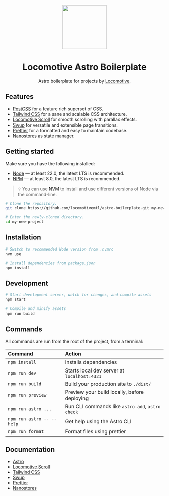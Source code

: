 <p align="center">
    <a href="https://github.com/locomotivemtl/locomotive-boilerplate">
        <img src="https://user-images.githubusercontent.com/4596862/54868065-c2aea200-4d5e-11e9-9ce3-e0013c15f48c.png" height="140">
    </a>
</p>
<h1 align="center">Locomotive Astro Boilerplate</h1>
<p align="center">Astro boilerplate for projects by <a href="https://locomotive.ca/">Locomotive</a>.</p>

## Features

- [PostCSS] for a feature rich superset of CSS.
- [Tailwind CSS] for a sane and scalable CSS architecture.
- [Locomotive Scroll] for smooth scrolling with parallax effects.
- [Swup] for versatile and extensible page transitions.
- [Prettier] for a formatted and easy to maintain codebase.
- [Nanostores] as state manager.

## Getting started

Make sure you have the following installed:

- [Node] — at least 22.0, the latest LTS is recommended.
- [NPM] — at least 8.0, the latest LTS is recommended.

> 💡 You can use [NVM] to install and use different versions of Node via the command-line.

```sh
# Clone the repository.
git clone https://github.com/locomotivemtl/astro-boilerplate.git my-new-project

# Enter the newly-cloned directory.
cd my-new-project
```

## Installation

```sh
# Switch to recommended Node version from .nvmrc
nvm use

# Install dependencies from package.json
npm install
```

## Development

```sh
# Start development server, watch for changes, and compile assets
npm start

# Compile and minify assets
npm run build
```

## Commands

All commands are run from the root of the project, from a terminal:

| Command                   | Action                                           |
| :------------------------ | :----------------------------------------------- |
| `npm install`             | Installs dependencies                            |
| `npm run dev`             | Starts local dev server at `localhost:4321`      |
| `npm run build`           | Build your production site to `./dist/`          |
| `npm run preview`         | Preview your build locally, before deploying     |
| `npm run astro ...`       | Run CLI commands like `astro add`, `astro check` |
| `npm run astro -- --help` | Get help using the Astro CLI                     |
| `npm run format`          | Format files using prettier                      |

## Documentation

- [Astro]
- [Locomotive Scroll]
- [Tailwind CSS]
- [Swup]
- [Prettier]
- [Nanostores]

[Astro]: https://docs.astro.build/en/getting-started/
[Tailwind CSS]: https://tailwindcss.com/docs/installation
[Locomotive Scroll]: https://scroll.locomotive.ca/docs
[Swup]: https://swup.js.org/getting-started/
[Node]: https://nodejs.org/
[NPM]: https://npmjs.com/
[NVM]: https://github.com/nvm-sh/nvm
[Prettier]: https://prettier.io/
[Nanostores]: https://github.com/nanostores/nanostores
[PostCSS]: https://postcss.org/
